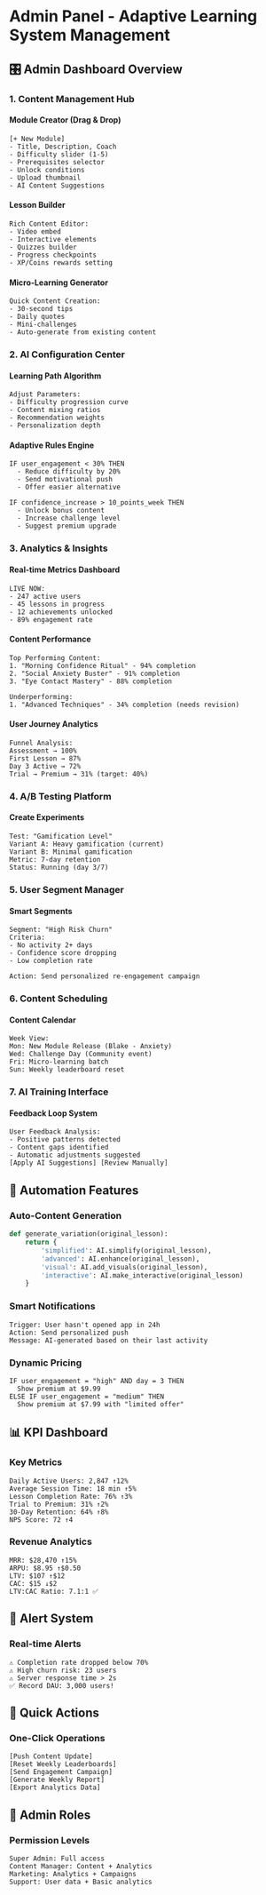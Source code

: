 # Admin Panel - Adaptive Learning System Management

## 🎛️ Admin Dashboard Overview

### 1. **Content Management Hub**

#### Module Creator (Drag & Drop)
```
[+ New Module]
- Title, Description, Coach
- Difficulty slider (1-5)
- Prerequisites selector
- Unlock conditions
- Upload thumbnail
- AI Content Suggestions
```

#### Lesson Builder
```
Rich Content Editor:
- Video embed
- Interactive elements
- Quizzes builder
- Progress checkpoints
- XP/Coins rewards setting
```

#### Micro-Learning Generator
```
Quick Content Creation:
- 30-second tips
- Daily quotes
- Mini-challenges
- Auto-generate from existing content
```

### 2. **AI Configuration Center**

#### Learning Path Algorithm
```
Adjust Parameters:
- Difficulty progression curve
- Content mixing ratios
- Recommendation weights
- Personalization depth
```

#### Adaptive Rules Engine
```
IF user_engagement < 30% THEN
  - Reduce difficulty by 20%
  - Send motivational push
  - Offer easier alternative

IF confidence_increase > 10_points_week THEN
  - Unlock bonus content
  - Increase challenge level
  - Suggest premium upgrade
```

### 3. **Analytics & Insights**

#### Real-time Metrics Dashboard
```
LIVE NOW:
- 247 active users
- 45 lessons in progress
- 12 achievements unlocked
- 89% engagement rate
```

#### Content Performance
```
Top Performing Content:
1. "Morning Confidence Ritual" - 94% completion
2. "Social Anxiety Buster" - 91% completion
3. "Eye Contact Mastery" - 88% completion

Underperforming:
1. "Advanced Techniques" - 34% completion (needs revision)
```

#### User Journey Analytics
```
Funnel Analysis:
Assessment → 100%
First Lesson → 87%
Day 3 Active → 72%
Trial → Premium → 31% (target: 40%)
```

### 4. **A/B Testing Platform**

#### Create Experiments
```
Test: "Gamification Level"
Variant A: Heavy gamification (current)
Variant B: Minimal gamification
Metric: 7-day retention
Status: Running (day 3/7)
```

### 5. **User Segment Manager**

#### Smart Segments
```
Segment: "High Risk Churn"
Criteria: 
- No activity 2+ days
- Confidence score dropping
- Low completion rate

Action: Send personalized re-engagement campaign
```

### 6. **Content Scheduling**

#### Content Calendar
```
Week View:
Mon: New Module Release (Blake - Anxiety)
Wed: Challenge Day (Community event)
Fri: Micro-learning batch
Sun: Weekly leaderboard reset
```

### 7. **AI Training Interface**

#### Feedback Loop System
```
User Feedback Analysis:
- Positive patterns detected
- Content gaps identified
- Automatic adjustments suggested
[Apply AI Suggestions] [Review Manually]
```

## 🤖 Automation Features

### Auto-Content Generation
```python
def generate_variation(original_lesson):
    return {
        'simplified': AI.simplify(original_lesson),
        'advanced': AI.enhance(original_lesson),
        'visual': AI.add_visuals(original_lesson),
        'interactive': AI.make_interactive(original_lesson)
    }
```

### Smart Notifications
```
Trigger: User hasn't opened app in 24h
Action: Send personalized push
Message: AI-generated based on their last activity
```

### Dynamic Pricing
```
IF user_engagement = "high" AND day = 3 THEN
  Show premium at $9.99
ELSE IF user_engagement = "medium" THEN
  Show premium at $7.99 with "limited offer"
```

## 📊 KPI Dashboard

### Key Metrics
```
Daily Active Users: 2,847 ↑12%
Average Session Time: 18 min ↑5%
Lesson Completion Rate: 76% ↑3%
Trial to Premium: 31% ↑2%
30-Day Retention: 64% ↑8%
NPS Score: 72 ↑4
```

### Revenue Analytics
```
MRR: $28,470 ↑15%
ARPU: $8.95 ↑$0.50
LTV: $107 ↑$12
CAC: $15 ↓$2
LTV:CAC Ratio: 7.1:1 ✅
```

## 🚨 Alert System

### Real-time Alerts
```
⚠️ Completion rate dropped below 70%
⚠️ High churn risk: 23 users
⚠️ Server response time > 2s
✅ Record DAU: 3,000 users!
```

## 🎯 Quick Actions

### One-Click Operations
```
[Push Content Update]
[Reset Weekly Leaderboards]
[Send Engagement Campaign]
[Generate Weekly Report]
[Export Analytics Data]
```

## 🔐 Admin Roles

### Permission Levels
```
Super Admin: Full access
Content Manager: Content + Analytics
Marketing: Analytics + Campaigns
Support: User data + Basic analytics
```